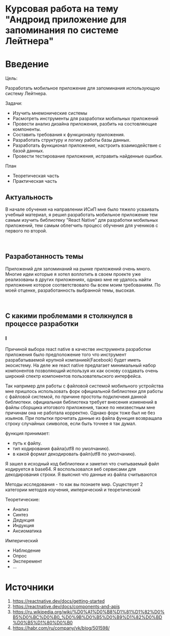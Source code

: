 # Курсовая работа на тему "Андроид приложение для запоминания по системе Лейтнера"

# Введение

Цель:

Разработать мобильное приложение для
запоминания использующую систему Лейтнера.

Задачи:

- Изучить мнемонические системы
- Расмотреть инструменты для разработки мобильных приложений
- Провести анализ дизайна приложения, разбить на состовляющие компоненты.
- Составить требования к функционалу приложения.
- Разработать структуру и логику работы базы данных.
- Разработать функционал приложения, настроить взаимодействие с базой данных.
- Провести тестирование приложения, исправить найденные ошибки.

План

- Теоретическая часть
- Практическая часть

## Актуальность

<!-- В процессе обучение на направлении ИСиП мне приходилось усваивать
большое колличество информации, которую, возможно ввиду моих особенностей восприятия
информации, мне было тяжело усвоить, к тому же я достаточно позно включился в позновательный процесс,
однако простая как топор "зубрешка" и посиделки за заданиями
до часа ночи смогли провести меня до 3 курса. Но на этапе четвертого курса
обьем знаний которые мне необходимо освотить значительно вырос и не только в напавлении
программирования, мне необходимо подготовится к поступления в ВУЗ, при этом
не имея за своими плечами понимания базовых наук, таких как: математика, русский язык и информатика.
К тому же я очень медленно считаю, что не упрощяет ситуацию.
Исходя из всего вышеперечисленного, я понял что мне необходимо изменить
способ обучения. У этого проекта есть пассивная цель, найти способ
который позволит мне наилучшим образом структурировать и исваивать
информацию. -->

<!-- В процессе обучения на направлении ИСиП я испытывал сложности с
усваиванием учебного материала -->

<!-- TODO Облогоридить -->
В начале обучения на направлении ИСиП мне было тяжело усваивать учебный материал,
я решил разработать мобильное приложение тем самым изучить библиотеку
"React Native" для разработки мобильных приложений, тем самым облегчить
процесс обучения для учеников с первого по второй.

<br>

## Разработанность темы

<!-- Если же рассматривать актуальность этого проекта с экономической точки
зрения, то она достаточно невелика. Приложений такого типа великое множество,
и тема моего проекта не является столь уникальной, наверное ее можно даже
назвать достаточно банальной. Однако это не мешает мне изучить приложения-соперников
выявить их недостатки и преимущества и собрать их в одном приложении. Но
при применении этой тактики велика вероятность того что я не успею представить
доведенный до ума проект, ибо я знаю как мне нравится скакать от одной
идеи к другой. По этому моей целью будет сделать просто хорошее приложения. -->

Приложений для запоминаний на рынке приложений очень много.
Многие идеи которые я хотел воплотить в своем проекте
уже реализованы в других приложениях, однако мне не удалось
найти приложение которое соответствовало бы всем моим требованиям.
По моей отценке, разработанность выбранной темы, высокая.  

<br>


<!-- ## Обьект исследования -->

<!-- ## Предмет исследования -->

## С какими проблемами я столкнулся в процессе разработки

### I

Причиной выбора react native в качестве инструмента разработки приложения
было предположение того что инструмент разрабатываемой крупной компанией(Facebook)
будет иметь экосистему. На деле же react native предлагает минимальный набор компонентов
позволяющий используя их как основу создавать очень широкий спектр компонентов пользовательского интерфейса.

Так например для работы с файловой системой мобильного устройства мне пришлось использовать
форк официальной библиотеки для работы с файловой системой, по причине простоты подключеия данной библиотеки.
официальная библиотека требует внесения изменений в файлы сборщика итогового приложения, также по неизвестным
мне причинам она не работала корректно. Однако форк тоже был не без изьянов. При попытки прочитать данные из файла
функция возвращала строку случайных символов, если быть точнее я так думал.

функция принимает:

- путь к файлу.
- тип кодирования файла(utf8 по умолчанию).
- в какой формат декодировать файл(utf8 по умолчанию).

Я зашел в исходный код библиотеки и заметил что считываемый файл кодируется в base64.
Я воспользовался веб сервисами для декодирования строки. Я выяснил что данные из файла
считываются

Методы исследования - то как вы познаете мир.
Существует 2 категории методов изучения, имперический и теоретический

Теоретические:

- Анализ
- Синтез
- Дедукция
- Индукция
- Аксиоматика

Имперический

- Наблюдение
- Опрос
- Эксперемент
- ...

# Источники

1. <https://reactnative.dev/docs/getting-started>
2. <https://reactnative.dev/docs/components-and-apis>
3. <https://ru.wikipedia.org/wiki/%D0%A1%D0%B8%D1%81%D1%82%D0%B5%D0%BC%D0%B0_%D0%9B%D0%B5%D0%B9%D1%82%D0%BD%D0%B5%D1%80%D0%B0>
4. <https://habr.com/ru/company/vk/blog/501598/>
